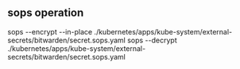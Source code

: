 
## sops operation
sops --encrypt --in-place ./kubernetes/apps/kube-system/external-secrets/bitwarden/secret.sops.yaml
sops --decrypt ./kubernetes/apps/kube-system/external-secrets/bitwarden/secret.sops.yaml



